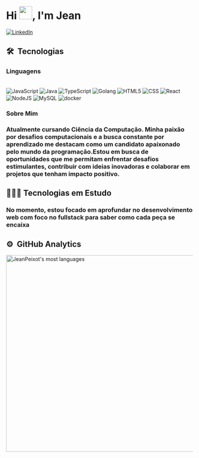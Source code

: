 <h1 align="left">Hi <img src="https://www.emojiall.com/images/240/telegram/1f44b.gif" width="35px">, I'm Jean</h1>

[![LinkedIn](https://img.shields.io/badge/LinkedIn-0077B5?style=for-the-badge&logo=linkedin&logoColor=white)](https://www.linkedin.com/in/jean-peixoto-/)

## 🛠 &nbsp;Tecnologias

### Linguagens 
<div style="display: inline_block"><br>
  <img align="center" alt="JavaScript" src="https://img.shields.io/badge/JavaScript-F7DF1E?style=for-the-badge&logo=javascript&logoColor=black" >
  <img align="center" alt="Java" src="https://img.shields.io/badge/Java-ED8B00?style=for-the-badge&logo=openjdk&logoColor=white" >
  <img align="center" alt="TypeScript" src="https://img.shields.io/badge/TypeScript-007ACC?style=for-the-badge&logo=typescript&logoColor=white"> 
  <img align="center" alt="Golang" src="https://img.shields.io/badge/Go-00ADD8?style=for-the-badge&logo=go&logoColor=white">
  <img align="center" alt="HTML5" src="https://img.shields.io/badge/HTML5-E34F26?style=for-the-badge&logo=html5&logoColor=white" >
  <img align="center" alt="CSS" src="https://img.shields.io/badge/CSS3-1572B6?style=for-the-badge&logo=css3&logoColor=white" >
  <img align="center" alt="React" src="https://img.shields.io/badge/React-20232A?style=for-the-badge&logo=react&logoColor=61DAFB">
  <img align="center" alt="NodeJS" src="https://img.shields.io/badge/Node.js-43853D?style=for-the-badge&logo=node.js&logoColor=white" >
  <img align="center" alt="MySQL" src="https://img.shields.io/badge/MySQL-00000F?style=for-the-badge&logo=mysql&logoColor=white">
  <img align="center" alt="docker" src="https://img.shields.io/badge/docker-%230db7ed.svg?style=for-the-badge&logo=docker&logoColor=white"> 
</div>


### Sobre Mim
### Atualmente cursando Ciência da Computação. Minha paixão por desafios computacionais e a busca constante por aprendizado me destacam como um candidato apaixonado pelo mundo da programação.Estou em busca de oportunidades que me permitam enfrentar desafios estimulantes, contribuir com ideias inovadoras e colaborar em projetos que tenham impacto positivo.

## 👨🏻‍💻  Tecnologias em Estudo
### No momento, estou focado em aprofundar no desenvolvimento web com foco no fullstack para saber como cada peça se encaixa 
<!-- <div style="display: inline_block"><br>
  <img align="center" alt="Flask" src="https://img.shields.io/badge/Flask-000000?style=for-the-badge&logo=flask&logoColor=white" >
</div> -->


## ⚙️ &nbsp;GitHub Analytics

<p align="left">
<img width="530em" src="https://github-readme-stats.vercel.app/api/top-langs/?username=JeanPeixot&layout=compact&theme=highcontrast" alt="JeanPeixot's most languages"/>
</p>
